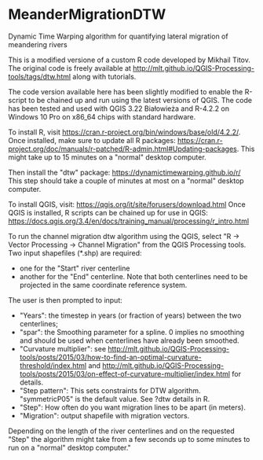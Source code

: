 # MeanderMigrationDTW
Dynamic Time Warping algorithm for quantifying lateral migration of meandering rivers

This is a modified versione of a custom R code developed by Mikhail Titov.
The original code is freely available at http://mlt.github.io/QGIS-Processing-tools/tags/dtw.html along with tutorials. 

The code version available here has been slightly modified to enable the R-script to be chained up and run using the latest versions of QGIS.
The code has been tested and used with QGIS 3.22 Białowieża and R-4.2.2 on Windows 10 Pro on x86_64 chips with standard hardware.

To install R, visit https://cran.r-project.org/bin/windows/base/old/4.2.2/.
Once installed, make sure to update all R packages: 
https://cran.r-project.org/doc/manuals/r-patched/R-admin.html#Updating-packages. 
This might take up to 15 minutes on a "normal" desktop computer.

Then install the "dtw" package: https://dynamictimewarping.github.io/r/
This step should take a couple of minutes at most on a "normal" desktop computer.

To install QGIS, visit: https://qgis.org/it/site/forusers/download.html
Once QGIS is installed, R scripts can be chained up for use in QGIS: 
https://docs.qgis.org/3.4/en/docs/training_manual/processing/r_intro.html

To run the channel migration dtw algorithm using the QGIS, select "R -> Vector Processing -> Channel Migration" from the QGIS Processing tools.
Two input shapefiles (*.shp) are required: 
- one for the "Start" river centerline 
- another for the "End" centerline. 
Note that both centerlines need to be projected in the same coordinate reference system.

The user is then prompted to input:
- "Years": the timestep in years (or fraction of years) between the two centerlines;
- "spar": the Smoothing parameter for a spline. 0 implies no smoothing and should be used when centerlines have already been smoothed.
- "Curvature multiplier": 
  see http://mlt.github.io/QGIS-Processing-tools/posts/2015/03/how-to-find-an-optimal-curvature-threshold/index.html
  and http://mlt.github.io/QGIS-Processing-tools/posts/2015/03/on-effect-of-curvature-multiplier/index.html for details.
- "Step pattern": This sets constraints for DTW algorithm. "symmetricP05" is the default value. See ?dtw details in R.
- "Step": How often do you want migration lines to be apart (in meters).
- "Migration": output shapefile with migration vectors.

Depending on the length of the river centerlines and on the requested "Step" 
the algorithm might take from a few seconds up to some minutes to run 
on a "normal" desktop computer."
